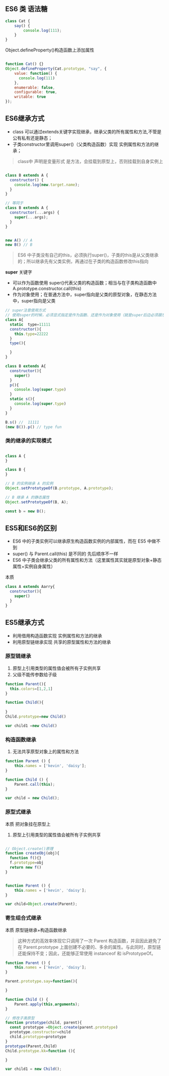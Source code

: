 

## ES6 类 语法糖


```js
class Cat {
    say() {
        console.log(111);
    }
}
```
Object.defineProperty()构造函数上添加属性


```js

function Cat() {}
Object.defineProperty(Cat.prototype, "say", {
    value: function() { 
      console.log(111)
    },
    enumerable: false,
    configurable: true,
    writable: true
});

```

##  ES6继承方式

- class 可以通过extends关键字实现继承，继承父类的所有属性和方法,不管是公有私有还是静态；
- 子类constructor里调用super()（父类构造函数）实现 实例属性和方法的继承；


> class中 声明是变量形式 是方法，会挂载到原型上，否则挂载到自身实例上

```js

class B extends A {
  constructor() {
    console.log(new.target.name);
  }
}

// 等同于
class B extends A {
  constructor(...args) {
    super(...args);
  }
}


new A() // A
new B() // B
```


>ES6 中子类没有自己的this，必须执行super()，子类的this是从父类继承的；所以继承先有父类实例，再通过在子类的构造函数修改this指向

**super** 关键字


- 可以作为函数使用 super()代表父类的构造函数；相当与在子类构造函数中 A.prototype.constructor.call(this)
- 作为对象使用；在普通方法中，super指向是父类的原型对象，在静态方法中，super指向是父类


```js
// super注意使用方式
// 使用super的时候，必须显式指定是作为函数、还是作为对象使用（就是super后边必须跟东西），否则会报错
class A{
  static  type=11111
  constructor(){
    this.type=22222
  }
  type(){

  }
}

class B extends A{
  constructor(){
    super()
  }
  p(){
    console.log(super.type)
  }
  static s(){
    console.log(super.type)
  }
}

B.s() //  11111
(new B()).p() // type fun

```


### 类的继承的实现模式

```js

class A {
}

class B {
}

// B 的实例继承 A 的实例
Object.setPrototypeOf(B.prototype, A.prototype);

// B 继承 A 的静态属性
Object.setPrototypeOf(B, A);

const b = new B();

```

##  ES5和ES6的区别 

- ES6 中的子类实例可以继承原生构造函数实例的内部属性，而在 ES5 中做不到
- super() 与 Parent.call(this) 是不同的   先后顺序不一样
- ES6 中子类会继承父类的所有属性和方法（这里属性其实就是原型对象+静态属性+实例自身属性）  

本质

```js
class A extends Aarry{
  constructor(){
    super()
  }
}
```


##  ES5继承方式

- 利用借用构造函数实现 实例属性和方法的继承 
- 利用原型链继承实现 共享的原型属性和方法的继承 

###  原型链继承

1. 原型上引用类型的属性值会被所有子实例共享
2. 父级不能传参数给子级 

```js
function Parent(){
  this.colors=[1,2,1]
}

function Child(){
  
}
Child.prototype=new Child()

var child1 =new Child()

```

###  构造函数继承

1. 无法共享原型对象上的属性和方法

```js
function Parent () {
    this.names = ['kevin', 'daisy'];
}

function Child () {
    Parent.call(this);
}

var child = new Child();
```

### 原型式继承

本质 把对象挂在原型上

1. 原型上引用类型的属性值会被所有子实例共享

```js

// Object.create()原理
function createObj(obj){
  function f(){}
  f.prototype=obj
  return new f()
} 


function Parent () {
    this.names = ['kevin', 'daisy'];
}

var child=Object.create(Parent);
```



###  寄生组合式继承

本质  原型链继承+构造函数继承

>这种方式的高效率体现它只调用了一次 Parent 构造函数，并且因此避免了在 Parent.prototype 上面创建不必要的、多余的属性。与此同时，原型链还能保持不变；因此，还能够正常使用 instanceof 和 isPrototypeOf。

```js
function Parent () {
    this.names = ['kevin', 'daisy'];
}

Parent.prototype.say=function(){

}

function Child () {
    Parent.apply(this,arguments);
}

// 修改子类原型
function prototype(child, parent){
  const prototype =Object.create(parent.prototype)
  prototype.constructor=child
  child.prototype=prototype
}
prototype(Parent,Child)
Child.prototype.kk=function (){

}

var child1 = new Child();
```